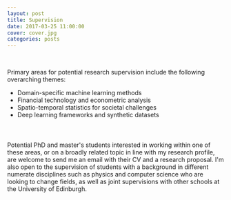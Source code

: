 ```yaml
---
layout: post
title: Supervision
date: 2017-03-25 11:00:00
cover: cover.jpg
categories: posts
---
```


<br>

Primary areas for potential research supervision include the following overarching themes:

<!--
* Applied machine learning
* Humanitarian analytics
* Financial economics
* Criminal justice
-->

<!--
* Applied machine learning
* Financial econometrics
* Geospatial analysis
* Criminal justice
-->

<!--
* Bayesian inference and applied machine learning
* Geospatial statistics and time series analysis
* Financial technology and econometrics
* Criminology and criminal justice
-->

<!--
* Pure and applied machine and deep learning
* Bayesian inference and generative models
* Financial technology and econometrics
* Spatio-temporal analysis in society
* Cosmology and galaxy evolution
-->

<!--
* Machine learning and generative modelling
* Bayesian inference and sampling methods
* Financial technology and econometrics
* Spatio-temporal analysis applications
-->

<!--
* Theory and applications of machine learning
* Financial technology and econometric analysis
* Spatio-temporal statistics for societal challenges
* Deep learning frameworks and synthetic datasets
* AI in cosmology in collaboration with other schools
-->

<!--
* Applications of machine and deep learning
* Financial technology and econometric analysis
* Spatio-temporal statistics for societal challenges
* Synthetic data and privacy-preserving techniques
-->

* Domain-specific machine learning methods
* Financial technology and econometric analysis
* Spatio-temporal statistics for societal challenges
* Deep learning frameworks and synthetic datasets




<div style="height:25px;font-size:1px;">&nbsp;</div>

Potential PhD and master's students interested in working within one of these areas, or on a broadly related topic in line with my research profile, are welcome to send me an email with their CV and a research proposal. I'm also open to the supervision of students with a background in different numerate disciplines such as physics and computer science who are looking to change fields, as well as joint supervisions with other schools at the University of Edinburgh.

<!--
I'm likely to ignore expressions of interest written by generative AI programmes.
-->

<br>
